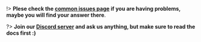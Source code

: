 !> **Plese check the [common issues page](ue-plugins/common-issues) if you are having problems, maybe you will find your answer there**.

?> **Join our [Discord server](https://bit.ly/nineva_support_discord) and ask us anything, but make sure to read the docs first :)**